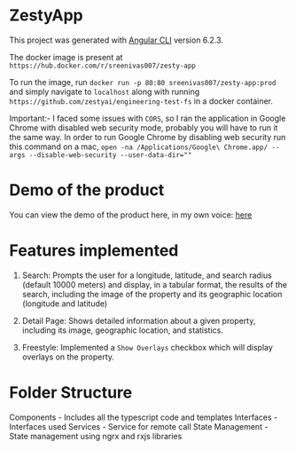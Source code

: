 # ZestyApp

This project was generated with [Angular CLI](https://github.com/angular/angular-cli) version 6.2.3.

The docker image is present at `https://hub.docker.com/r/sreenivas007/zesty-app`

To run the image, run `docker run -p 80:80 sreenivas007/zesty-app:prod` and simply navigate to `localhost` along with running `https://github.com/zestyai/engineering-test-fs` in a docker container.

Important:- I faced some issues with `CORS`, so I ran the application in Google Chrome with disabled web security mode, probably you will have to run it the same way.
In order to run Google Chrome by disabling web security run this command on a mac, `open -na /Applications/Google\ Chrome.app/ --args --disable-web-security --user-data-dir=""` 

# Demo of the product
You can view the demo of the product here, in my own voice: [here](https://drive.google.com/open?id=1KhJbz6ChwfA1gH7TR_QWWIsrDCFyJpGp)

# Features implemented

1) Search: Prompts the user for a longitude, latitude, and search radius (default 10000 meters) and display, in a tabular format, the results of the search, including the image of the property and its geographic location (longitude and latitude)

2) Detail Page: Shows detailed information about a given property, including its image, geographic location, and statistics.

3) Freestyle: Implemented a `Show Overlays` checkbox which will display overlays on the property.

# Folder Structure
Components - Includes all the typescript code and templates
Interfaces - Interfaces used
Services - Service for remote call
State Management - State management using ngrx and rxjs libraries


